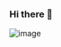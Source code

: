 ### Hi there 👋
![image](https://user-images.githubusercontent.com/94151800/190027628-6f804c87-f8b6-4b80-9c65-ac8ea58ffe60.git)


<!--
**andresguerrero270895/andresguerrero270895** is a ✨ _special_ ✨ repository because its `README.md` (this file) appears on your GitHub profile.

Here are some ideas to get you started:

- 🔭 I’m currently working on ...
- 🌱 I’m currently learning ...
- 👯 I’m looking to collaborate on ...
- 🤔 I’m looking for help with ...
- 💬 Ask me about ...
- 📫 How to reach me: ...
- 😄 Pronouns: ...
- ⚡ Fun fact: ...
-->
